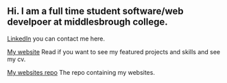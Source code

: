 ## Hi. I am a full time student software/web develpoer at middlesbrough college.

<a href="https://www.linkedin.com/in/coneastdev/">LinkedIn</a>
you can contact me here.

<a href="https://coneastdev.github.io">My website</a>
Read if you want to see my featured projects and skills and see my cv.

<a href="https://coneastdev.github.io/web">My websites repo</a>
The repo containing my websites.
